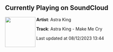 ## Currently Playing on SoundCloud

[<img align="left" width="100" src="https://i1.sndcdn.com/artworks-MKYGkN6ecefY-0-t500x500.jpg">](https://soundcloud.com/astraking/astra-king-make-me-cry)

**Artist**: Astra King 

**Track**: Astra King - Make Me Cry

Last updated at 08/12/2023 13:44
